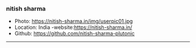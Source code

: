 ### nitish sharma
- Photo: https://nitish-sharma.in/img/userpic01.jpg
- Location: India
-website:https://nitish-sharma.in/
- Github: https://github.com/nitish-sharma-plutonic
***
